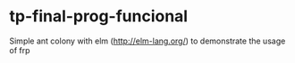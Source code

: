 tp-final-prog-funcional
=======================

Simple ant colony with elm (http://elm-lang.org/) to demonstrate the usage of frp
